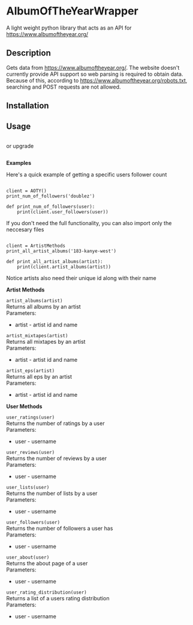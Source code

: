 # AlbumOfTheYearWrapper

A light weight python library that acts as an API for https://www.albumoftheyear.org/

## Description

Gets data from https://www.albumoftheyear.org/. The website doesn't currently provide API support so web parsing is required to obtain data. Because of this,
according to https://www.albumoftheyear.org/robots.txt, searching and POST requests are not allowed. 

## Installation

## Usage
```pip install album-of-the-year-api
```
or upgrade
```pip install album-of-the-year-api --upgrade
```

**Examples**

Here's a quick example of getting a specific users follower count
```from albumoftheyearapi import AOTY

client = AOTY()
print_num_of_followers('doublez')

def print_num_of_followers(user):
    print(client.user_followers(user))
```

If you don't need the full functionality, you can also import only the neccesary files
```from albumoftheyearapi.artist import ArtistMethods

client = ArtistMethods
print_all_artist_albums('183-kanye-west')

def print_all_artist_albums(artist):
    print(client.artist_albums(artist))
```
Notice artists also need their unique id along with their name

**Artist Methods**

```artist_albums(artist)```
<br>Returns all albums by an artist
<br>    Parameters:  
* artist - artist id and name


```artist_mixtapes(artist)```
<br>Returns all mixtapes by an artist
<br>Parameters:  
* artist - artist id and name

```artist_eps(artist)```
<br>Returns all eps by an artist
<br>Parameters:  
* artist - artist id and name

**User Methods**

```user_ratings(user)```
<br>Returns the number of ratings by a user
<br>Parameters:  
* user - username

```user_reviews(user)```
<br>Returns the number of reviews by a user
<br>Parameters:  
* user - username

```user_lists(user)```
<br>Returns the number of lists by a user
<br>Parameters:  
* user - username

```user_followers(user)```
<br>Returns the number of followers a user has
<br>Parameters:  
* user - username

```user_about(user)```
<br>Returns the about page of a user
<br>Parameters:  
* user - username

```user_rating_distribution(user)```
<br>Returns a list of a users rating distribution
<br>Parameters:  
* user - username